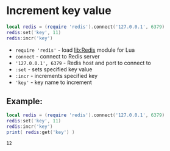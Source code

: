 # Increment key value

```lua
local redis = (require 'redis').connect('127.0.0.1', 6379)
redis:set('key', 11)
redis:incr('key')
```

- `require 'redis'` - load [lib:Redis](https://onelinerhub.com/lua-redis/how-to-install-lua-redis-module) module for Lua
- `connect` - connect to Redis server
- `'127.0.0.1', 6379` - Redis host and port to connect to
- `:set` - sets specified key value
- `:incr` - increments specified key
- `'key'` - key name to increment

## Example: 
```lua
local redis = (require 'redis').connect('127.0.0.1', 6379)
redis:set('key', 11)
redis:incr('key')
print( redis:get('key') )
```
```
12

```

